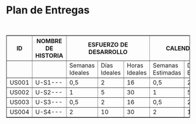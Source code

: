 <!DOCTYPE html>
<html>
<head>
</head>
<body>
    <h1>Plan de Entregas</h1>
    <br/>
    <table border="1">
        <tr>
            <th>ID</th>
            <th>NOMBRE DE HISTORIA</th>
            <th colspan="3">ESFUERZO DE DESARROLLO</th>
            <th colspan="3">CALENDARIO ESTIMADO</th>
            <th colspan="4">ITERACIÓN ASIGNADA</th>
            <th colspan="3">ENTREGA ASIGNADA</th>
        </tr>
        <tr>
            <td></td>
            <td></td>
            <td>Semanas Ideales</td>
            <td>Días Ideales</td>
            <td>Horas Ideales</td>
            <td>Semanas Estimadas</td>
            <td>Días Estimadas</td>
            <td>Horas Estimadas</td>
            <td>1</td>
            <td>2</td>
            <td>3</td>
            <td>4</td>
            <td>1</td>
            <td>2</td>
            <td>3</td>
        </tr>
        <tr>
            <td>US001</td>
            <td>U-S1---</td>
            <td>0,5</td>
            <td>2</td>
            <td>16</td>
            <td>0,5</td>
            <td>2</td>
            <td>16</td>
            <td>X<td>
            <td></td>
            <td></td>
            <td>X</td>
            <td></td>
            <td></td>
        </tr>
        <tr>
            <td>US002</td>
            <td>U-S2---</td>
            <td>1</td>
            <td>5</td>
            <td>30</td>
            <td>1</td>
            <td>5</td>
            <td>20</td>
            <td>X<td>
            <td></td>
            <td></td>
            <td>X</td>
            <td></td>
            <td></td>
        </tr>
        <tr>
            <td>US003</td>
            <td>U-S3---</td>
            <td>0,5</td>
            <td>2</td>
            <td>16</td>
            <td>0,5</td>
            <td>2</td>
            <td>16</td>
            <td>X<td>
            <td></td>
            <td></td>
            <td>X</td>
            <td></td>
            <td></td>
        </tr>
        <tr>
            <td>US004</td>
            <td>U-S4---</td>
            <td>2</td>
            <td>10</td>
            <td>30</td>
            <td>2</td>
            <td>10</td>
            <td>30</td>
            <td>X<td>
            <td></td>
            <td></td>
            <td>X</td>
            <td></td>
            <td></td>
        </tr>
    </table>
</body>
</html>